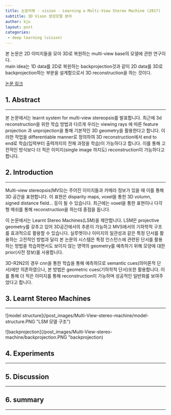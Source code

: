 ```yaml
---
title: 논문리뷰 - vision - Learning a Multi-View Stereo Machine (2017)
subtitle: 3D Vison 생성모델 분야
author: kju
layout: post
categories:
 - deep learning (vision)
---
```

본 논문은 2D 이미지들을 모아 3D로 복원하는 multi-view base의 모델에 관한 연구이다.    
main idea는 1D data를 2D로 복원하는 backprojection것과 같이 2D data를 3D로 backprojection하는 부분을 설계함으로서 3D reconstruction을 하는 것이다.

[논문 링크](https://arxiv.org/abs/1708.05375, "Learning a Multi-View Stereo Machine")

## 1. Abstract
<hr>
본 논문에서는 learnt system for multi-view stereopsis를 발표합니다. 최근에 3d reconstruction을 위한 학습 방법과 다르게 우리는 viewing rays 에 따른 feature projection 과 unprojection을 통해 기본적인 3D geometry을 활용한다고 합니다. 이러한 작업을 differentiable manner로 정의하여 3D reconstruction에서 end to end로 학습(입력부터 출력까지의 전체 과정을 학습)이 가능하다고 합니다. 이를 통해 고전적인 방식보다 더 적은 이미지(single image 까지도) reconstruction이 가능하다고 합니다.

## 2. Introduction
<hr>
Multi-view stereopsis(MVS)는 주어진 이미지들과 카메라 정보가 있을 때 이를 통해 3D 공간을 표현합니다. 이 표현은 disparity maps, voxel을 통한 3D volumn, signed distance field... 등이 될 수 있습니다. 최근에는 voxel을 통한 표현이나 다각형 메쉬를 통해 reconstruction을 하는데 중점을 둡니다.      

이 논문에서는 Learnt Stereo Machines(LSM)을 제안합니다. LSM은 projective geometry를 갖추고 있어 3D공간에서의 추론이 가능하고 MVS에서의 기하학적 구조를 효과적으로 활용할 수 있습니다. 실루엣이나 이미지의 일관성과 같은 특정 단서를 활용하는 고전적인 방법과 달리 본 논문의 시스템은 특정 인스턴스에 관련된 단서를 활용하는 방법을 학습하면서도 보이지 않는 영역의 geometry를 예측하기 위해 모양에 대한 prior(사전 정보)를 사용합니다.    

3D-R2N2의 경우 cnn을 통한 학습을 통해 예측하므로 semantic cues(의미론적 단서)에만 의존하였으나, 본 방법은 geometric cues(기하학적 단서)또한 활용합니다. 이를 통해 더 적은 이미지를 통해 reconstruction이 가능하며 성공적인 일반화를 보여주었다고 합니다.

## 3. Learnt Stereo Machines
<hr>
![model structure](/post_images/Multi-View-stereo-machine/model-structure.PNG "LSM 모델 구조")   

![backprojection](/post_images/Multi-View-stereo-machine/backprojection.PNG "backprojection)

## 4. Experiments
<hr>

## 5. Discussion
<hr>

## 6. summary
<hr>
